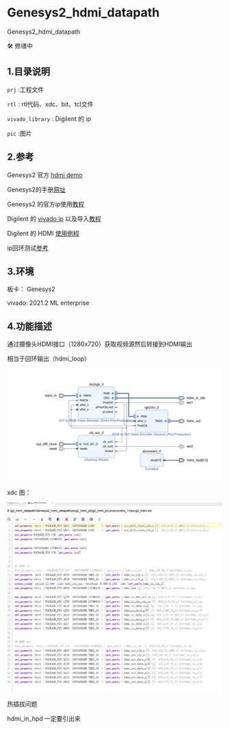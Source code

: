 # Genesys2_hdmi_datapath
Genesys2_hdmi_datapath

:hammer_and_wrench:  修缮中

## 1.目录说明

`prj` :工程文件

`rtl` : rtl代码、xdc、bit、tcl文件

`vivado_library` : Digilent 的 ip

`pic` :图片





## 2.参考 

Genesys2 官方 [hdmi demo](https://github.com/Digilent/Genesys-2-HDMI?_ga=2.52532392.1811943009.1676548391-191292999.1676519901)

Genesys2的手册[网址](https://digilent.com/reference/programmable-logic/genesys-2/start)

Genesys2 的官方ip使用[教程](https://digilent.com/reference/learn/programmable-logic/tutorials/pmod-ips/start)

Digilent 的 [vivado ip](https://github.com/Digilent/vivado-library)  以及导入[教程](https://blog.csdn.net/weixin_32688155/article/details/112289315)

Digilent 的 HDMI [使用例程](https://digilent.com/reference/programmable-logic/zybo-z7/demos/hdmi?redirect=1)



ip回环测试[参考](https://cloud.tencent.com/developer/article/1529023)



## 3.环境

板卡： Genesys2

vivado: 2021.2 ML enterprise 



## 4.功能描述

通过摄像头HDMI接口（1280x720）获取视频源然后转接到HDMI输出

相当于回环输出（hdmi_loop）

![block](./pic/block.png)



xdc 图：

![pin_xdc](./pic/pin_xdc.png)



热插拔问题

hdmi_in_hpd 一定要引出来
